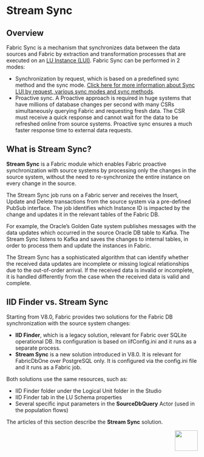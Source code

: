 # Stream Sync 

## Overview

Fabric Sync is a mechanism that synchronizes data between the data sources and Fabric by extraction and transformation processes that are executed on an [LU Instance (LUI)](/articles/01_fabric_overview/02_fabric_glossary.md#lui). Fabric Sync can be performed in 2 modes:

* Synchronization by request, which is based on a predefined sync method and the sync mode. [Click here for more information about Sync LUI by request, various sync modes and sync methods](/articles/14_sync_LU_instance/01_sync_LUI_overview.md).
* Proactive sync. A Proactive approach is required in huge systems that have millions of database changes per second with many CSRs simultaneously querying  Fabric and requesting fresh data. The CSR must receive a quick response and cannot wait for the data to be refreshed online from source systems. Proactive sync ensures a much faster response time to external data requests.

## What is Stream Sync?

**Stream Sync** is a Fabric module which enables Fabric proactive synchronization with source systems by processing only the changes in the source system, without the need to re-synchronize the entire instance on every change in the source.

The Stream Sync job runs on a Fabric server and receives the Insert, Update and Delete transactions from the source system via a pre-defined PubSub interface. The job identifies which Instance ID is impacted by the change and updates it in the relevant tables of the Fabric DB. 

For example, the Oracle’s Golden Gate system publishes messages with the data updates which occurred in the source Oracle DB table to Kafka. The Stream Sync listens to Kafka and saves the changes to internal tables, in order to process them and update the instances in Fabric.

The Stream Sync has a sophisticated algorithm that can identify whether the received data updates are incomplete or missing logical relationships due to the out-of-order arrival. If the received data is invalid or incomplete, it is handled differently from the case when the received data is valid and complete.

## IID Finder vs. Stream Sync

Starting from V8.0, Fabric provides two solutions for the Fabric DB synchronization with the source system changes:

*  **IID Finder**, which is a legacy solution, relevant for Fabric over SQLite operational DB. Its configuration is based on iifConfig.ini and it runs as a separate process.
* **Stream Sync** is a new solution introduced in V8.0. It is relevant for FabricDbOne over PostgreSQL only. It is configured via the config.ini file and it runs as a Fabric job.

Both solutions use the same resources, such as:

* IID Finder folder under the Logical Unit folder in the Studio
* IID Finder tab in the LU Schema properties
* Several specific input parameters in the **SourceDbQuery** Actor (used in the population flows)

The articles of this section describe the **Stream Sync** solution.



[<img align="right" width="60" height="54" src="/articles/images/Next.png">](02_stream_sync_init.md) 
